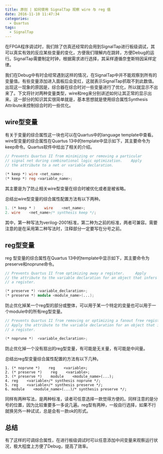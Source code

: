 ```yaml
---
title: 原创 | 如何使用 SignalTap 观察 wire 与 reg 值
date: 2016-11-10 11:47:34
categories:
  - Quartus
tags:
  - SignalTap
---
```


在FPGA程序调试时，我们除了仿真还经常的会用到SignalTap进行板级调试，其可以真实有效的反应某些变量的变化，方便我们理解内在跳转，方便Debug的运行。SignalTap需要制定时钟，根据需求进行选择，其采样遵循奈奎斯特因采样定律。

我们在Debug中有时会经常遇到这样的情况，在SignalTap中并不能观察到所有的变量值。有些变量添加进入面板后会变红，这就表示SignalTap抓取不到此数值。出现这一现象的原因是，综合器在综合时对一些变量进行了优化，所以就显示不出来了。下文将针对两种变量类型，wire和reg来分别讲述如何让其正常的显示出来。这一部分的知识其实很简单就是，基本思想就是使用综合属性Synthesis Attribute来控制综合时的一些优化。

<!--more-->


## wire型变量

有关于变量的综合属性这一块也可以在Quartus中的language template中查看。wire型变量的综合属性在Quartus 13中的template中显示如下，其主要命令为keep命令。Quartus软件中给出了相关的介绍。
```verilog
// Prevents Quartus II from minimizing or removing a particular
// signal net during combinational logic optimization.    Apply
// the attribute to a net or variable declaration.
	
(* keep *) wire <net_name>;
(* keep *) reg <variable_name>;
```
其主要是为了防止相关wire型变量在综合时被优化或者是被省略。

总结出wire型变量的综合属性配置方法有以下两种。

```verilog
1. (* keep * )    wire    <net_name>;
2. wire    <net_name>/* synthesis keep */;
```

其中，第一种写法为verilog-2001标准，第二种为之前的标准，两者可兼容。需要注意的是在采用第二种写法时，注释部分一定要写在分号之前。

## reg型变量

reg 型变量的综合属性在Quartus 13中的template中显示如下，其主要命令为preserve和noprune命令。

```verilog
// Prevents Quartus II from optimizing away a register.     Apply
// the attribute to the variable declaration for an object that infers
// a register.

(* preserve *) <variable_declaration>;
(* preserve *) module <module_name>(...);
```

防止优化掉某一个reg型的部分或整体，可以用于某一个特定的变量也可以用于一个module中的所有reg型变量。

```verilog
// Prevents Quartus II from removing or optimizing a fanout free register.
// Apply the attribute to the variable declaration for an object that infers
// a register.

(* noprune *)  <variable_declaration>;
```

防止优化掉一个没有扇出的reg型变量，有可能是无关量，有可能是中间量。

总结出reg型变量综合属性配置的方法有以下几种。

	1. (* noprune *)    reg    <variable>;
	2. (* preserve *)    reg    <variable>;
	3. (* preserve *)    module    <module_name>(...);
	4. reg    <variable>/* synthesis noprune */;
	5. reg    <variable>/* synthesis preserve */;
	6. module    <module_name>(...)/* synthesis preserve */;

同样有两种写法，是两种标准，读者可任意选择一款觉得方便的。同样注意的是分号的位置，因为比较重要多一多说几遍。reg型有两种，一般自行选择，如果不行就换另外一种试试，总是会有一款ok的形式。

## 总结

有了这样的可调综合属性，在进行板级调试时可以任意添加中间变量来观察运行状况，极大程度上方便了Debug，提高了效率。